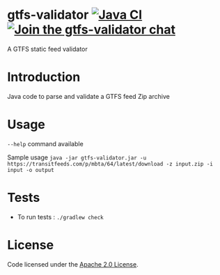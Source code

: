 # gtfs-validator [![Java CI](https://github.com/MobilityData/gtfs-validator/workflows/Java%20CI/badge.svg)](https://github.com/MobilityData/gtfs-validator/actions?query=workflow%3A%22Java+CI%22) [![Join the gtfs-validator chat](https://mobilitydata-io.herokuapp.com/badge.svg)](https://mobilitydata-io.herokuapp.com/)

A GTFS static feed validator

# Introduction

Java code to parse and validate a GTFS feed Zip archive

# Usage

`--help` command available

Sample usage `java -jar gtfs-validator.jar -u https://transitfeeds.com/p/mbta/64/latest/download -z input.zip -i input -o output`

# Tests
* To run tests : `./gradlew check`

# License

Code licensed under the [Apache 2.0 License](http://www.apache.org/licenses/LICENSE-2.0).
